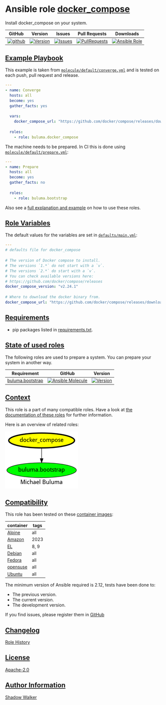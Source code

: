 # Ansible role [docker_compose](https://galaxy.ansible.com/ui/standalone/roles/buluma/docker_compose/documentation)

Install docker_compose on your system.

|GitHub|Version|Issues|Pull Requests|Downloads|
|------|-------|------|-------------|---------|
|[![github](https://github.com/buluma/ansible-role-docker_compose/actions/workflows/molecule.yml/badge.svg)](https://github.com/buluma/ansible-role-docker_compose/actions/workflows/molecule.yml)|[![Version](https://img.shields.io/github/release/buluma/ansible-role-docker_compose.svg)](https://github.com/buluma/ansible-role-docker_compose/releases/)|[![Issues](https://img.shields.io/github/issues/buluma/ansible-role-docker_compose.svg)](https://github.com/buluma/ansible-role-docker_compose/issues/)|[![PullRequests](https://img.shields.io/github/issues-pr-closed-raw/buluma/ansible-role-docker_compose.svg)](https://github.com/buluma/ansible-role-docker_compose/pulls/)|[![Ansible Role](https://img.shields.io/ansible/role/d/buluma/docker_compose)](https://galaxy.ansible.com/ui/standalone/roles/buluma/docker_compose/documentation)|

## [Example Playbook](#example-playbook)

This example is taken from [`molecule/default/converge.yml`](https://github.com/buluma/ansible-role-docker_compose/blob/master/molecule/default/converge.yml) and is tested on each push, pull request and release.

```yaml
---
- name: Converge
  hosts: all
  become: yes
  gather_facts: yes

  vars:
    docker_compose_url: "https://github.com/docker/compose/releases/download/{{ docker_compose_version }}/docker-compose-{{ ansible_system | lower }}-{{ docker_compose_architecture }}"

  roles:
    - role: buluma.docker_compose
```

The machine needs to be prepared. In CI this is done using [`molecule/default/prepare.yml`](https://github.com/buluma/ansible-role-docker_compose/blob/master/molecule/default/prepare.yml):

```yaml
---
- name: Prepare
  hosts: all
  become: yes
  gather_facts: no

  roles:
    - role: buluma.bootstrap
```

Also see a [full explanation and example](https://buluma.github.io/how-to-use-these-roles.html) on how to use these roles.

## [Role Variables](#role-variables)

The default values for the variables are set in [`defaults/main.yml`](https://github.com/buluma/ansible-role-docker_compose/blob/master/defaults/main.yml):

```yaml
---
# defaults file for docker_compose

# The version of Docker compose to install.
# The versions `1.*` do not start with a `v`.
# The versions `2.*` do start with a `v`.
# You can check available versions here:
# https://github.com/docker/compose/releases
docker_compose_version: "v2.24.1"

# Where to download the docker binary from.
docker_compose_url: "https://github.com/docker/compose/releases/download/{{ docker_compose_version }}/docker-compose-{{ ansible_system | lower }}-{{ docker_compose_architecture }}"
```

## [Requirements](#requirements)

- pip packages listed in [requirements.txt](https://github.com/buluma/ansible-role-docker_compose/blob/master/requirements.txt).

## [State of used roles](#state-of-used-roles)

The following roles are used to prepare a system. You can prepare your system in another way.

| Requirement | GitHub | Version |
|-------------|--------|--------|
|[buluma.bootstrap](https://galaxy.ansible.com/buluma/bootstrap)|[![Ansible Molecule](https://github.com/buluma/ansible-role-bootstrap/actions/workflows/molecule.yml/badge.svg)](https://github.com/buluma/ansible-role-bootstrap/actions/workflows/molecule.yml)|[![Version](https://img.shields.io/github/release/buluma/ansible-role-bootstrap.svg)](https://github.com/shadowwalker/ansible-role-bootstrap)|

## [Context](#context)

This role is a part of many compatible roles. Have a look at [the documentation of these roles](https://buluma.github.io/) for further information.

Here is an overview of related roles:

![dependencies](https://raw.githubusercontent.com/buluma/ansible-role-docker_compose/png/requirements.png "Dependencies")

## [Compatibility](#compatibility)

This role has been tested on these [container images](https://hub.docker.com/u/buluma):

|container|tags|
|---------|----|
|[Alpine](https://hub.docker.com/repository/docker/buluma/alpine/general)|all|
|[Amazon](https://hub.docker.com/repository/docker/buluma/amazonlinux/general)|2023|
|[EL](https://hub.docker.com/repository/docker/buluma/enterpriselinux/general)|8, 9|
|[Debian](https://hub.docker.com/repository/docker/buluma/debian/general)|all|
|[Fedora](https://hub.docker.com/repository/docker/buluma/fedora/general)|all|
|[opensuse](https://hub.docker.com/repository/docker/buluma/opensuse/general)|all|
|[Ubuntu](https://hub.docker.com/repository/docker/buluma/ubuntu/general)|all|

The minimum version of Ansible required is 2.12, tests have been done to:

- The previous version.
- The current version.
- The development version.

If you find issues, please register them in [GitHub](https://github.com/buluma/ansible-role-docker_compose/issues)

## [Changelog](#changelog)

[Role History](https://github.com/buluma/ansible-role-docker_compose/blob/master/CHANGELOG.md)

## [License](#license)

[Apache-2.0](https://github.com/buluma/ansible-role-docker_compose/blob/master/LICENSE)

## [Author Information](#author-information)

[Shadow Walker](https://buluma.github.io/)

